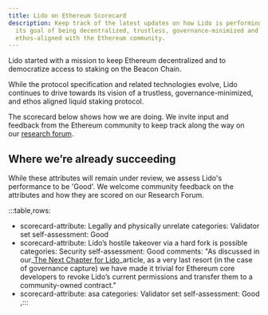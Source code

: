 ```yaml
---
title: Lido on Ethereum Scorecard
description: Keep track of the latest updates on how Lido is performing against
  its goal of being decentralized, trustless, governance-minimized and
  ethos-aligned with the Ethereum community.
---
```

Lido started with a mission to keep Ethereum decentralized and to democratize access to staking on the Beacon Chain.

While the protocol specification and related technologies evolve, Lido continues to drive towards its vision of a trustless, governance-minimized, and ethos aligned liquid staking protocol.

The scorecard below shows how we are doing. We invite input and feedback from the Ethereum community to keep track along the way on our [research forum](https://research.lido.fi/). 

## Where we’re already succeeding

While these attributes will remain under review, we assess Lido's performance to be 'Good'. We welcome community feedback on the attributes and how they are scored on our Research Forum.

:::table,rows:

* scorecard-attribute: Legally and physically unrelate
  categories: Validator set
  self-assessment: Good
* scorecard-attribute: Lido’s hostile takeover via a hard fork is possible
  categories: Security
  self-assessment: Good
  comments: "As discussed in our_[The Next Chapter for Lido](https://blog.lido.fi/the-next-chapter-for-lido/)_article, as a very last resort (in the case of governance capture) we have made it trivial for Ethereum core developers to revoke Lido’s current permissions and transfer them to a community-owned contract."
* scorecard-attribute: asa
      categories: Validator set
      self-assessment: Good
  ,:::

[](https://gist.github.com/mariyamuziko/5d7cd8821d3da34e73a9cb61c56ed34b#where-were-already-succeeding)
